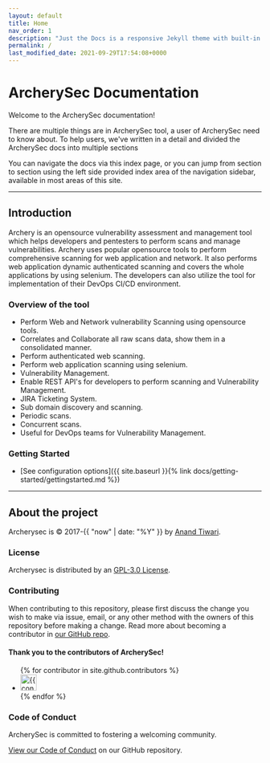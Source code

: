 ```yaml
---
layout: default
title: Home
nav_order: 1
description: "Just the Docs is a responsive Jekyll theme with built-in search that is easily customizable and hosted on GitHub Pages."
permalink: /
last_modified_date: 2021-09-29T17:54:08+0000
---
```


# ArcherySec Documentation


Welcome to the ArcherySec documentation!

There are multiple things are in ArcherySec tool, a user of ArcherySec need to know about. To help users, we've written in a detail and divided the ArcherySec docs into multiple sections

You can navigate the docs via this index page, or you can jump from section to section using the left side provided index area of the navigation sidebar, available in most areas of this site.

---

## Introduction 

Archery is an opensource vulnerability assessment and management tool which helps developers and pentesters to perform scans and manage vulnerabilities. Archery uses popular opensource tools to perform comprehensive scanning for web application and network. It also performs web application dynamic authenticated scanning and covers the whole applications by using selenium. The developers can also utilize the tool for implementation of their DevOps CI/CD environment.

### Overview of the tool

- Perform Web and Network vulnerability Scanning using opensource tools.
- Correlates and Collaborate all raw scans data, show them in a consolidated manner.
- Perform authenticated web scanning.
- Perform web application scanning using selenium.
- Vulnerability Management.
- Enable REST API's for developers to perform scanning and Vulnerability Management.
- JIRA Ticketing System.
- Sub domain discovery and scanning.
- Periodic scans.
- Concurrent scans.
- Useful for DevOps teams for Vulnerability Management.


### Getting Started

- [See configuration options]({{ site.baseurl }}{% link docs/getting-started/gettingstarted.md %})

---

## About the project

Archerysec is &copy; 2017-{{ "now" | date: "%Y" }} by [Anand Tiwari](https://anandtiwari.info).

### License

Archerysec is distributed by an [GPL-3.0 License](https://github.com/archerysec/archerysec/blob/master/LICENSE).

### Contributing

When contributing to this repository, please first discuss the change you wish to make via issue,
email, or any other method with the owners of this repository before making a change. Read more about becoming a contributor in [our GitHub repo](https://github.com/archerysec/archerysec).

#### Thank you to the contributors of ArcherySec!

<ul class="list-style-none">
{% for contributor in site.github.contributors %}
  <li class="d-inline-block mr-1">
     <a href="{{ contributor.html_url }}"><img src="{{ contributor.avatar_url }}" width="32" height="32" alt="{{ contributor.login }}"/></a>
  </li>
{% endfor %}
</ul>

### Code of Conduct

ArcherySec is committed to fostering a welcoming community.

[View our Code of Conduct](https://github.com/archerysec/archerysec/blob/master/.github/CODE_OF_CONDUCT.md) on our GitHub repository.

